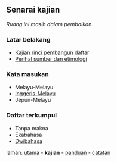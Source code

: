 ---
---

## Senarai kajian

*Ruang ini masih dalam pembaikan*

### Latar belakang

* [Kajian rinci pembangun daftar](rinci.md)
* [Perihal sumber dan etimologi](sumber.md)

### Kata masukan

* Melayu-Melayu
* [Inggeris-Melayu](emkan.md)
* Jepun-Melayu

### Daftar terkumpul

* Tanpa makna
* Ekabahasa
* [Dwibahasa](dwi.md)

laman: [utama][0] - **kajian** - [panduan][2] - [catatan][3]

  [0]: ../index.md
  [2]: ../panduan/index.md
  [3]: ../catatan/index.md
